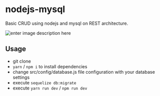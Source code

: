 # nodejs-mysql

Basic CRUD using nodejs and mysql on REST architecture.

![enter image description here](https://i.imgur.com/pGnLXQx.gif)

## Usage

* git clone
* `yarn` / `npm i` to install dependencies
* change src/config/database.js file configuration with your database settings
* execute `sequelize db:migrate`
* execute `yarn run dev` / `npm run dev`
